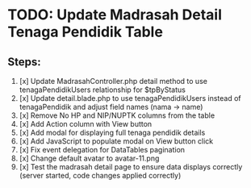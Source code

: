 # TODO: Update Madrasah Detail Tenaga Pendidik Table

## Steps:
1. [x] Update MadrasahController.php detail method to use tenagaPendidikUsers relationship for $tpByStatus
2. [x] Update detail.blade.php to use tenagaPendidikUsers instead of tenagaPendidik and adjust field names (nama -> name)
3. [x] Remove No HP and NIP/NUPTK columns from the table
4. [x] Add Action column with View button
5. [x] Add modal for displaying full tenaga pendidik details
6. [x] Add JavaScript to populate modal on View button click
7. [x] Fix event delegation for DataTables pagination
8. [x] Change default avatar to avatar-11.png
9. [x] Test the madrasah detail page to ensure data displays correctly (server started, code changes applied correctly)
